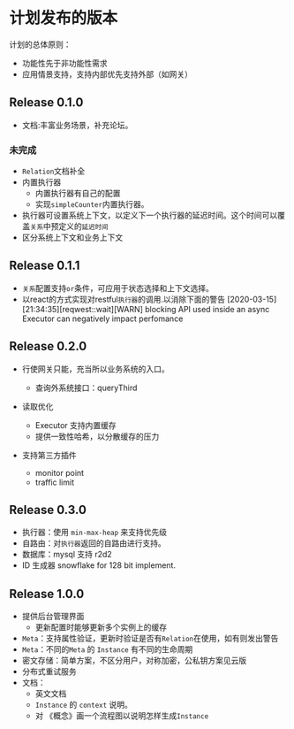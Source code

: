 # 计划发布的版本

计划的总体原则：
- 功能性先于非功能性需求
- 应用情景支持，支持内部优先支持外部（如网关）

## Release 0.1.0

- 文档:丰富业务场景，补充论坛。

### 未完成
- `Relation`文档补全
- 内置执行器
  - 内置执行器有自己的配置
  - 实现`simpleCounter`内置执行器。 
- 执行器可设置系统上下文，以定义下一个执行器的延迟时间。这个时间可以覆盖`关系`中预定义的`延迟时间`
- 区分系统上下文和业务上下文

## Release 0.1.1

- `关系`配置支持`or`条件，可应用于状态选择和上下文选择。
- 以react的方式实现对restful`执行器`的调用.以消除下面的警告
[2020-03-15][21:34:35][reqwest::wait][WARN] blocking API used inside an async Executor can negatively impact perfomance
  
## Release 0.2.0

- 行使网关只能，充当所以业务系统的入口。
  - 查询外系统接口：queryThird
- 读取优化
  - Executor 支持内置缓存
  - 提供一致性哈希，以分散缓存的压力

- 支持第三方插件
  * monitor point
  * traffic limit

## Release 0.3.0

- 执行器：使用 `min-max-heap` 来支持优先级
- 自路由：对`执行器`返回的自路由进行支持。
- 数据库：mysql 支持 r2d2
- ID 生成器 snowflake for 128 bit implement.


## Release 1.0.0

- 提供后台管理界面
  - 更新配置时能够更新多个实例上的缓存
- `Meta`：支持属性验证，更新时验证是否有`Relation`在使用，如有则发出警告
- `Meta`：不同的`Meta` 的 `Instance` 有不同的生命周期
-  密文存储：简单方案，不区分用户，对称加密，公私钥方案见云版
- 分布式重试服务
- 文档：
  - 英文文档
  - `Instance` 的 `context` 说明。
  - 对 《概念》画一个流程图以说明怎样生成`Instance`


